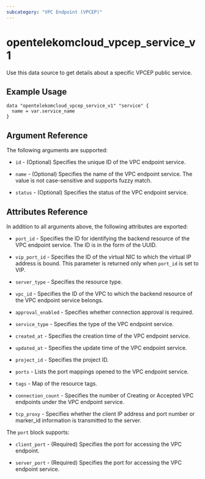 ```yaml
---
subcategory: "VPC Endpoint (VPCEP)"
---
```


# opentelekomcloud_vpcep_service_v1

Use this data source to get details about a specific VPCEP public service.

## Example Usage

```hcl
data "opentelekomcloud_vpcep_service_v1" "service" {
  name = var.service_name
}
```

## Argument Reference

The following arguments are supported:

* `id` - (Optional) Specifies the unique ID of the VPC endpoint service.

* `name` - (Optional) Specifies the name of the VPC endpoint service.
  The value is not case-sensitive and supports fuzzy match.

* `status` - (Optional) Specifies the status of the VPC endpoint service.

## Attributes Reference

In addition to all arguments above, the following attributes are exported:

* `port_id` - Specifies the ID for identifying the backend resource of the VPC endpoint service. The ID is in the form of the UUID.

* `vip_port_id` - Specifies the ID of the virtual NIC to which the virtual IP address is bound.
  This parameter is returned only when `port_id` is set to VIP.

* `server_type` - Specifies the resource type.

* `vpc_id` - Specifies the ID of the VPC to which the backend resource of the VPC endpoint service belongs.

* `approval_enabled` - Specifies whether connection approval is required.

* `service_type` - Specifies the type of the VPC endpoint service.

* `created_at` - Specifies the creation time of the VPC endpoint service.

* `updated_at` - Specifies the update time of the VPC endpoint service.

* `project_id` - Specifies the project ID.

* `ports` - Lists the port mappings opened to the VPC endpoint service.

* `tags` - Map of the resource tags.

* `connection_count` - Specifies the number of Creating or Accepted VPC endpoints under the VPC endpoint service.

* `tcp_proxy` - Specifies whether the client IP address and port number or marker_id information is transmitted to the server.

The `port` block supports:

* `client_port` - (Required) Specifies the port for accessing the VPC endpoint.

* `server_port` - (Required) Specifies the port for accessing the VPC endpoint service.

